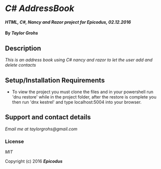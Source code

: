 # _C# AddressBook_

#### _HTML, C#, Nancy and Razor project for Epicodus, 02.12.2016_

#### By _**Taylor Grohs**_

## Description

_This is an address book using C# nancy and razor to let the user add and delete contacts_

## Setup/Installation Requirements

* To view the project you must clone the files and in your powershell run 'dnu restore' while in the project folder, after the restore is complete you then run 'dnx kestrel' and type localhost:5004 into your browser.


## Support and contact details

_Email me at taylorgrohs@gmail.com_


### License

*MIT*

Copyright (c) 2016 **_Epicodus_**
